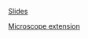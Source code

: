 [Slides](https://docs.google.com/presentation/d/1zBH_mNjH0ztsAmMsSQ3XI3h4P4sdargobDott2ymjDo/edit?usp=sharing)

[Microscope extension](https://marketplace.visualstudio.com/items?itemName=bert.microscope)
